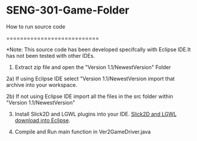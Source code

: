 # SENG-301-Game-Folder
How to run source code 

===========================

*Note: This source code has been developed specifcally with Eclipse IDE.It has not been tested with other IDEs. 

1) Extract zip file and open the "Version 1.1/NewestVersion" Folder

2a) If using Eclipse IDE select "Version 1.1/NewestVersion import that archive into your workspace.

2b) If not using Eclipse IDE import all the files in the src folder within "Version 1.1/NewestVersion"

3) Install Slick2D and LGWL plugins into your IDE. [Slick2D and LGWL download into Eclipse](http://slick.ninjacave.com/wiki/index.php?title=Setting_up_Slick2D_with_Eclipse). 

4) Compile and Run main function in Ver2GameDriver.java

